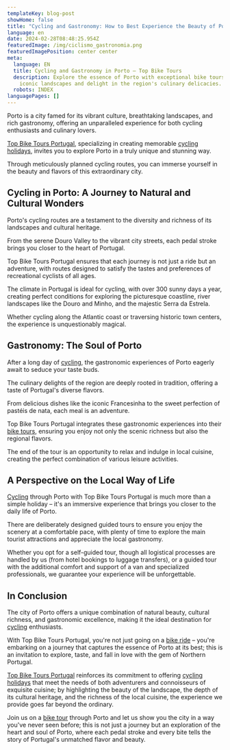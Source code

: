 ```yaml
---
templateKey: blog-post
showHome: false
title: "Cycling and Gastronomy: How to Best Experience the Beauty of Porto"
language: en
date: 2024-02-28T08:48:25.954Z
featuredImage: /img/ciclismo_gastronomia.png
featuredImagePosition: center center
meta:
  language: EN
  title: Cycling and Gastronomy in Porto – Top Bike Tours
  description: Explore the essence of Porto with exceptional bike tours – discover
    iconic landscapes and delight in the region's culinary delicacies.
  robots: INDEX
languagePages: []
---
```

Porto is a city famed for its vibrant culture, breathtaking landscapes, and rich gastronomy, offering an unparalleled experience for both cycling enthusiasts and culinary lovers.

[Top Bike Tours Portugal](https://topbiketoursportugal.com/), specializing in creating memorable [cycling holidays](https://topbiketoursportugal.com/bike-tours-in-portugal/), invites you to explore Porto in a truly unique and stunning way.

Through meticulously planned cycling routes, you can immerse yourself in the beauty and flavors of this extraordinary city.

## Cycling in Porto: A Journey to Natural and Cultural Wonders

Porto's cycling routes are a testament to the diversity and richness of its landscapes and cultural heritage.

From the serene Douro Valley to the vibrant city streets, each pedal stroke brings you closer to the heart of Portugal.

Top Bike Tours Portugal ensures that each journey is not just a ride but an adventure, with routes designed to satisfy the tastes and preferences of recreational cyclists of all ages.

The climate in Portugal is ideal for cycling, with over 300 sunny days a year, creating perfect conditions for exploring the picturesque coastline, river landscapes like the Douro and Minho, and the majestic Serra da Estrela.

Whether cycling along the Atlantic coast or traversing historic town centers, the experience is unquestionably magical.

## Gastronomy: The Soul of Porto

After a long day of [cycling](https://topbiketoursportugal.com/bike-tours-in-portugal/), the gastronomic experiences of Porto eagerly await to seduce your taste buds.

The culinary delights of the region are deeply rooted in tradition, offering a taste of Portugal's diverse flavors.

From delicious dishes like the iconic Francesinha to the sweet perfection of pastéis de nata, each meal is an adventure.

Top Bike Tours Portugal integrates these gastronomic experiences into their [bike tours](https://topbiketoursportugal.com/bike-tours-porto-portugal/), ensuring you enjoy not only the scenic richness but also the regional flavors.

The end of the tour is an opportunity to relax and indulge in local cuisine, creating the perfect combination of various leisure activities.

## A Perspective on the Local Way of Life

[Cycling](https://topbiketoursportugal.com/bike-tours-in-portugal/) through Porto with Top Bike Tours Portugal is much more than a simple holiday – it's an immersive experience that brings you closer to the daily life of Porto.

There are deliberately designed guided tours to ensure you enjoy the scenery at a comfortable pace, with plenty of time to explore the main tourist attractions and appreciate the local gastronomy.

Whether you opt for a self-guided tour, though all logistical processes are handled by us (from hotel bookings to luggage transfers), or a guided tour with the additional comfort and support of a van and specialized professionals, we guarantee your experience will be unforgettable.

## In Conclusion

The city of Porto offers a unique combination of natural beauty, cultural richness, and gastronomic excellence, making it the ideal destination for [cycling](https://topbiketoursportugal.com/bike-tours-in-portugal/) enthusiasts.

With Top Bike Tours Portugal, you're not just going on a [bike ride](https://topbiketoursportugal.com/bike-tours-porto-portugal/) – you're embarking on a journey that captures the essence of Porto at its best; this is an invitation to explore, taste, and fall in love with the gem of Northern Portugal.

[Top Bike Tours Portugal](https://topbiketoursportugal.com/) reinforces its commitment to offering [cycling holidays](https://topbiketoursportugal.com/bike-tours-in-portugal/) that meet the needs of both adventurers and connoisseurs of exquisite cuisine; by highlighting the beauty of the landscape, the depth of its cultural heritage, and the richness of the local cuisine, the experience we provide goes far beyond the ordinary.

Join us on a [bike tour](https://topbiketoursportugal.com/bike-tours-porto-portugal/) through Porto and let us show you the city in a way you've never seen before; this is not just a journey but an exploration of the heart and soul of Porto, where each pedal stroke and every bite tells the story of Portugal's unmatched flavor and beauty.